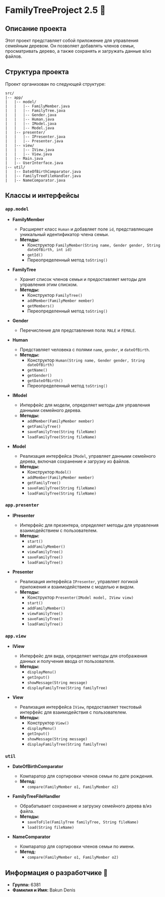 # FamilyTreeProject 2.5 🌳

## Описание проекта

Этот проект представляет собой приложение для управления семейным деревом. Он позволяет добавлять членов семьи, просматривать дерево, а также сохранять и загружать данные в/из файлов.

## Структура проекта

Проект организован по следующей структуре:

```
src/
|-- app/
|   |-- model/
|   |   |-- FamilyMember.java
|   |   |-- FamilyTree.java
|   |   |-- Gender.java
|   |   |-- Human.java
|   |   |-- IModel.java
|   |   |-- Model.java
|   |-- presenter/
|   |   |-- IPresenter.java
|   |   |-- Presenter.java
|   |-- view/
|   |   |-- IView.java
|   |   |-- View.java
|   |-- Main.java
|   |-- UserInterface.java
|-- util/
|   |-- DateOfBirthComparator.java
|   |-- FamilyTreeFileHandler.java
|   |-- NameComparator.java
```

## Классы и интерфейсы

### `app.model`

- **FamilyMember**

  - Расширяет класс `Human` и добавляет поле `id`, представляющее уникальный идентификатор члена семьи.
  - **Методы:**
    - Конструктор `FamilyMember(String name, Gender gender, String dateOfBirth, int id)`
    - `getId()`
    - Переопределенный метод `toString()`

- **FamilyTree**

  - Хранит список членов семьи и предоставляет методы для управления этим списком.
  - **Методы:**
    - Конструктор `FamilyTree()`
    - `addMember(FamilyMember member)`
    - `getMembers()`
    - Переопределенный метод `toString()`

- **Gender**

  - Перечисление для представления пола: `MALE` и `FEMALE`.

- **Human**

  - Представляет человека с полями `name`, `gender`, и `dateOfBirth`.
  - **Методы:**
    - Конструктор `Human(String name, Gender gender, String dateOfBirth)`
    - `getName()`
    - `getGender()`
    - `getDateOfBirth()`
    - Переопределенный метод `toString()`

- **IModel**

  - Интерфейс для модели, определяет методы для управления данными семейного дерева.
  - **Методы:**
    - `addMember(FamilyMember member)`
    - `getFamilyTree()`
    - `saveFamilyTree(String fileName)`
    - `loadFamilyTree(String fileName)`

- **Model**
  - Реализация интерфейса `IModel`, управляет данными семейного дерева, включая сохранение и загрузку из файлов.
  - **Методы:**
    - Конструктор `Model()`
    - `addMember(FamilyMember member)`
    - `getFamilyTree()`
    - `saveFamilyTree(String fileName)`
    - `loadFamilyTree(String fileName)`

### `app.presenter`

- **IPresenter**

  - Интерфейс для презентера, определяет методы для управления взаимодействием с пользователем.
  - **Методы:**
    - `start()`
    - `addFamilyMember()`
    - `viewFamilyTree()`
    - `saveFamilyTree()`
    - `loadFamilyTree()`

- **Presenter**
  - Реализация интерфейса `IPresenter`, управляет логикой приложения и взаимодействием с моделью и видом.
  - **Методы:**
    - Конструктор `Presenter(IModel model, IView view)`
    - `start()`
    - `addFamilyMember()`
    - `viewFamilyTree()`
    - `saveFamilyTree()`
    - `loadFamilyTree()`

### `app.view`

- **IView**

  - Интерфейс для вида, определяет методы для отображения данных и получения ввода от пользователя.
  - **Методы:**
    - `displayMenu()`
    - `getInput()`
    - `showMessage(String message)`
    - `displayFamilyTree(String familyTree)`

- **View**
  - Реализация интерфейса `IView`, предоставляет текстовый интерфейс для взаимодействия с пользователем.
  - **Методы:**
    - Конструктор `View()`
    - `displayMenu()`
    - `getInput()`
    - `showMessage(String message)`
    - `displayFamilyTree(String familyTree)`

### `util`

- **DateOfBirthComparator**

  - Компаратор для сортировки членов семьи по дате рождения.
  - **Метод:**
    - `compare(FamilyMember o1, FamilyMember o2)`

- **FamilyTreeFileHandler**

  - Обрабатывает сохранение и загрузку семейного дерева в/из файла.
  - **Методы:**
    - `saveToFile(FamilyTree familyTree, String fileName)`
    - `load(String fileName)`

- **NameComparator**
  - Компаратор для сортировки членов семьи по имени.
  - **Метод:**
    - `compare(FamilyMember o1, FamilyMember o2)`

## Информация о разработчике 👤

- **Группа:** 6381
- **Фамилия и Имя:** Bakun Denis
